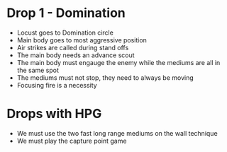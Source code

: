 


# Drop 1 - Domination

* Locust goes to Domination circle
* Main body goes to most aggressive position
* Air strikes are called during stand offs
* The main body needs an advance scout
* The main body must engauge the enemy while the mediums are all in the same spot
* The mediums must not stop, they need to always be moving
* Focusing fire is a necessity

# Drops with HPG

* We must use the two fast long range mediums on the wall technique
* We must play the capture point game
